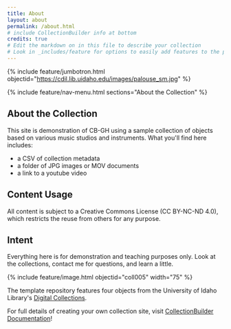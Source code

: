 ```yaml
---
title: About
layout: about
permalink: /about.html
# include CollectionBuilder info at bottom
credits: true
# Edit the markdown on in this file to describe your collection
# Look in _includes/feature for options to easily add features to the page
---
```


{% include feature/jumbotron.html objectid="https://cdil.lib.uidaho.edu/images/palouse_sm.jpg" %}

{% include feature/nav-menu.html sections="About the Collection" %}

## About the Collection

This site is demonstration of CB-GH using a sample collection of objects based on various music studios and instruments. What you'll find here includes: 

- a CSV of collection metadata
- a folder of JPG images or MOV documents
- a link to a youtube video

## Content Usage

All content is subject to a Creative Commons License (CC BY-NC-ND 4.0), which restricts the reuse from others for any purpose.

## Intent

Everything here is for demonstration and teaching purposes only. Look at the collections, contact me for questions, and learn a little.

{% include feature/image.html objectid="coll005" width="75" %}

The template repository features four objects from the University of Idaho Library's [Digital Collections](https://www.lib.uidaho.edu/digital). 

For full details of creating your own collection site, visit [CollectionBuilder Documentation](https://collectionbuilder.github.io/cb-docs/)!
